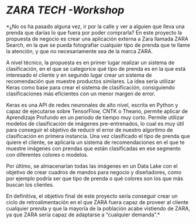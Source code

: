 # *ZARA TECH -Workshop*

*¿No os ha pasado alguna vez, ir por la calle y ver a alguien que lleva una prenda que darías lo que fuera por poder comprarla?
En este proyecto la propuesta de negocio es crear una aplicación externa a Zara llamada ZARA Search, en la que se pueda fotografiar cualquier tipo de prenda que te llame la atención, y que no necesariamente sea de la marca ZARA. 

A nivel técnico, la propuesta es en primer lugar realizar un sistema de clasificación, en el que se categorice qué tipo de prenda es en la que está interesado el cliente y en segundo lugar crear un sistema de recomendación que muestre productos similares.
La idea sería utilizar Keras como base para crear el sistema de clasificación, consiguiendo clasificaciones más eficientes con un menor margen de error.

Keras es una API de redes neuronales de alto nivel, escrita en Python y capaz de ejecutarse sobre TensorFlow, CNTK o Theano, permite aplicar de Aprendizaje Profundo en un periodo de tiempo muy corto. Permite utilizar modelos de clasificación de imágenes pre-entrenados, lo cual es muy útil para conseguir el objetivo de reducir el error de nuestro algoritmo de clasificación en primera instancia. 
Una vez clasificado el tipo de prenda que quiere el cliente, se aplicaría un sistema de recomendaciones en el que te muestre imágenes con prendas que están clasificadas en ese segmento con diferentes colores o modelos.

Por último, se almacenarían todas las imágenes en un Data Lake con el objetivo de crear cuadros de mandos para negocio y diseñadores, como por ejemplo podría ser que tipo de prenda o qué colores son los que más buscan los clientes.

En definitiva, el objetivo final de este proyecto sería conseguir crear un ciclo de retroalimentación en el que ZARA fuera capaz de proveer al cliente cualquier prenda y que la mayoría de la población acabe vistiendo de ZARA, ya que ZARA sería capaz de adaptarse a “cualquier demanda”.*
